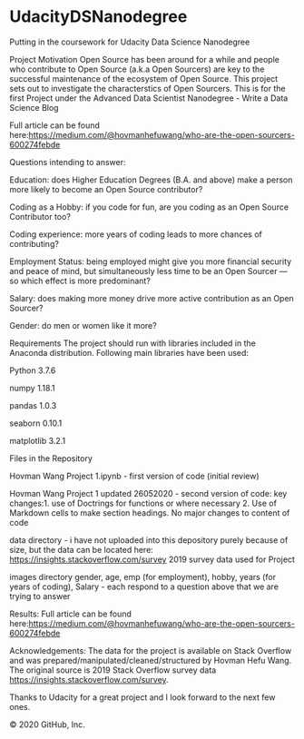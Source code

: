 # UdacityDSNanodegree
Putting in the coursework for Udacity Data Science Nanodegree

Project Motivation
Open Source has been around for a while and people who contribute to Open Source (a.k.a Open Sourcers) are key to the successful maintenance of the ecosystem of Open Source. This project sets out to investigate the characterstics of Open Sourcers. This is for the first Project under the Advanced Data Scientist Nanodegree - Write a Data Science Blog

Full article can be found here:https://medium.com/@hovmanhefuwang/who-are-the-open-sourcers-600274febde

Questions intending to answer:

Education: does Higher Education Degrees (B.A. and above) make a person more likely to become an Open Source contributor?

Coding as a Hobby: if you code for fun, are you coding as an Open Source Contributor too?

Coding experience: more years of coding leads to more chances of contributing?

Employment Status: being employed might give you more financial security and peace of mind, but simultaneously less time to be an Open Sourcer — so which effect is more predominant?

Salary: does making more money drive more active contribution as an Open Sourcer?

Gender: do men or women like it more?



Requirements
The project should run with libraries included in the Anaconda distribution. Following main libraries have been used:

Python 3.7.6

numpy 1.18.1

pandas 1.0.3

seaborn 0.10.1

matplotlib 3.2.1


Files in the Repository

Hovman Wang Project 1.ipynb - first version of code (initial review)

Hovman Wang Project 1 updated 26052020 - second version of code: key changes:1. use of Doctrings for functions or where necessary 2. Use of Markdown cells to make section headings. No major changes to content of code




data directory - i have not uploaded into this depository purely because of size, but the data can be located here: https://insights.stackoverflow.com/survey 2019 survey data used for Project


images directory
gender, age, emp (for employment), hobby, years (for years of coding), Salary - each respond to a question above that we are trying to answer

Results:
Full article can be found here:https://medium.com/@hovmanhefuwang/who-are-the-open-sourcers-600274febde


Acknowledgements:
The data for the project is available on Stack Overflow and was prepared/manipulated/cleaned/structured by Hovman Hefu Wang. The original source is 2019 Stack Overflow survey data https://insights.stackoverflow.com/survey.

Thanks to Udacity for a great project and I look forward to the next few ones.

© 2020 GitHub, Inc.
